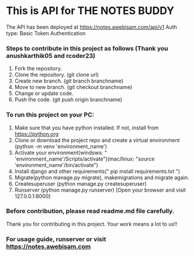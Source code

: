 # This is API for THE NOTES BUDDY

The API has been deployed at https://notes.awebisam.com/api/v1
Auth type: Basic Token Authentication

### Steps to contribute in this project as follows (Thank you anushkarthik05 and rcoder23)

1. Fork the repository.
2. Clone the repository. (git clone url)
3. Create new branch. (git branch branchname)
4. Move to new branch. (git checkout branchname)
5. Change or update code.
6. Push the code. (git push origin branchname)

### To run this project on your PC:

1. Make sure that you have python installed. If not, install from https://python.org
2. Clone or download the project repo and create a virtual environment (python -m venv 'environment_name')
3. Activate your environment(windows: " 'environment_name'/Scripts/activate")(mac/linux: "source 'environment_name'/bin/activate")
4. Install django and other requirements(" pip install requirements.txt ")
5. Migrate(python manage.py migrate), makemigrations and migrate again.
6. Createsuperuser (python manage.py createsuperuser)
7. Runserver (python manage.py runserver) [Open your browser and visit 127.0.0.1:8000]

### Before contribution, please read readme.md file carefully.

Thank you for contributing in this project. Your work means a lot to us!!

### For usage guide, runserver or visit https://notes.awebisam.com
